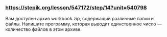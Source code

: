 ### https://stepik.org/lesson/547172/step/14?unit=540798

Вам доступен архив workbook.zip, содержащий различные папки и файлы. Напишите программу, которая выводит единственное число — количество файлов в этом архиве.

